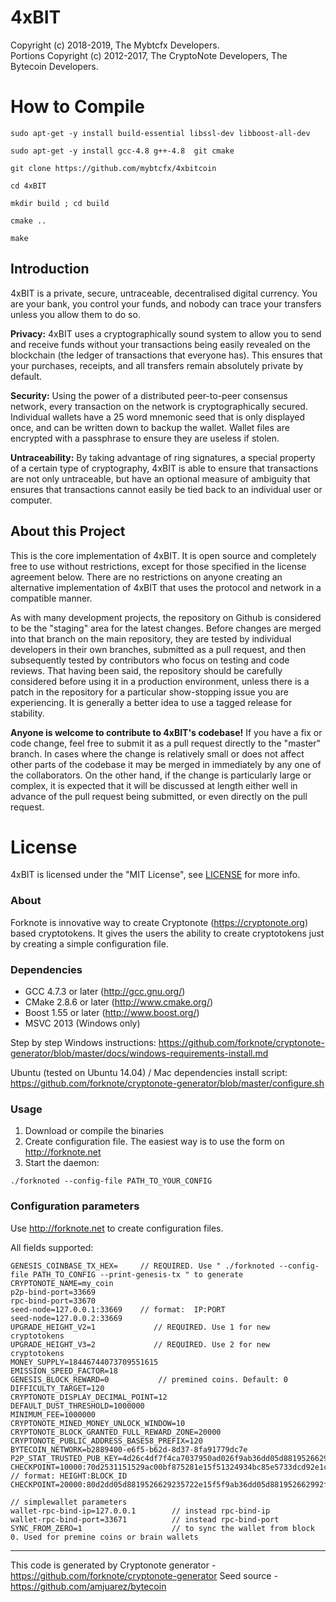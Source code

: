 # 4xBIT

Copyright (c) 2018-2019, The Mybtcfx Developers.   
Portions Copyright (c) 2012-2017, The CryptoNote Developers, The Bytecoin Developers.




# How to Compile

```sudo apt-get -y install build-essential libssl-dev libboost-all-dev```

```sudo apt-get -y install gcc-4.8 g++-4.8  git cmake```

```git clone https://github.com/mybtcfx/4xbitcoin```

```cd 4xBIT```

```mkdir build ; cd build```

```cmake ..```

```make```




## Introduction

4xBIT is a private, secure, untraceable, decentralised digital currency. You are your bank, you control your funds, and nobody can trace your transfers unless you allow them to do so.

**Privacy:** 4xBIT uses a cryptographically sound system to allow you to send and receive funds without your transactions being easily revealed on the blockchain (the ledger of transactions that everyone has). This ensures that your purchases, receipts, and all transfers remain absolutely private by default.

**Security:** Using the power of a distributed peer-to-peer consensus network, every transaction on the network is cryptographically secured. Individual wallets have a 25 word mnemonic seed that is only displayed once, and can be written down to backup the wallet. Wallet files are encrypted with a passphrase to ensure they are useless if stolen.

**Untraceability:** By taking advantage of ring signatures, a special property of a certain type of cryptography, 4xBIT is able to ensure that transactions are not only untraceable, but have an optional measure of ambiguity that ensures that transactions cannot easily be tied back to an individual user or computer.

## About this Project

This is the core implementation of 4xBIT. It is open source and completely free to use without restrictions, except for those specified in the license agreement below. There are no restrictions on anyone creating an alternative implementation of 4xBIT that uses the protocol and network in a compatible manner.

As with many development projects, the repository on Github is considered to be the "staging" area for the latest changes. Before changes are merged into that branch on the main repository, they are tested by individual developers in their own branches, submitted as a pull request, and then subsequently tested by contributors who focus on testing and code reviews. That having been said, the repository should be carefully considered before using it in a production environment, unless there is a patch in the repository for a particular show-stopping issue you are experiencing. It is generally a better idea to use a tagged release for stability.

**Anyone is welcome to contribute to 4xBIT's codebase!** If you have a fix or code change, feel free to submit it as a pull request directly to the "master" branch. In cases where the change is relatively small or does not affect other parts of the codebase it may be merged in immediately by any one of the collaborators. On the other hand, if the change is particularly large or complex, it is expected that it will be discussed at length either well in advance of the pull request being submitted, or even directly on the pull request.

# License

4xBIT is licensed under the "MIT License", see [LICENSE](LICENSE) for more info.
### About
Forknote is innovative way to create Cryptonote (https://cryptonote.org) based cryptotokens. It gives the users the ability to create cryptotokens just by creating a simple configuration file.

### Dependencies
* GCC 4.7.3 or later     (http://gcc.gnu.org/)
* CMake 2.8.6 or later   (http://www.cmake.org/)
* Boost 1.55 or later    (http://www.boost.org/)
* MSVC 2013 (Windows only)

Step by step Windows instructions:
https://github.com/forknote/cryptonote-generator/blob/master/docs/windows-requirements-install.md

Ubuntu (tested on Ubuntu 14.04) / Mac dependencies install script:
https://github.com/forknote/cryptonote-generator/blob/master/configure.sh


### Usage
1. Download or compile the binaries
2. Create configuration file. The easiest way is to use the form on http://forknote.net
3. Start the daemon:
```
./forknoted --config-file PATH_TO_YOUR_CONFIG
```

### Configuration parameters
Use http://forknote.net to create configuration files.

All fields supported:
```
GENESIS_COINBASE_TX_HEX=     // REQUIRED. Use " ./forknoted --config-file PATH_TO_CONFIG --print-genesis-tx " to generate 
CRYPTONOTE_NAME=my_coin
p2p-bind-port=33669
rpc-bind-port=33670
seed-node=127.0.0.1:33669    // format:  IP:PORT
seed-node=127.0.0.2:33669    
UPGRADE_HEIGHT_V2=1             // REQUIRED. Use 1 for new cryptotokens
UPGRADE_HEIGHT_V3=2             // REQUIRED. Use 2 for new cryptotokens
MONEY_SUPPLY=18446744073709551615
EMISSION_SPEED_FACTOR=18
GENESIS_BLOCK_REWARD=0           // premined coins. Default: 0
DIFFICULTY_TARGET=120
CRYPTONOTE_DISPLAY_DECIMAL_POINT=12
DEFAULT_DUST_THRESHOLD=1000000
MINIMUM_FEE=1000000
CRYPTONOTE_MINED_MONEY_UNLOCK_WINDOW=10
CRYPTONOTE_BLOCK_GRANTED_FULL_REWARD_ZONE=20000
CRYPTONOTE_PUBLIC_ADDRESS_BASE58_PREFIX=120
BYTECOIN_NETWORK=b2889400-e6f5-b62d-8d37-8fa91779dc7e
P2P_STAT_TRUSTED_PUB_KEY=4d26c4df7f4ca7037950ad026f9ab36dd05d881952662992f2e4dcfcafbe57eb
CHECKPOINT=10000:70d2531151529ac00bf875281e15f51324934bc85e5733dcd92e1ccb1a665ff8   // format: HEIGHT:BLOCK_ID
CHECKPOINT=20000:80d2dd05d8819526629235722e15f5f9ab36dd05d881952662992f2e4dcfcafb

// simplewallet parameters
wallet-rpc-bind-ip=127.0.0.1        // instead rpc-bind-ip
wallet-rpc-bind-port=33671          // instead rpc-bind-port
SYNC_FROM_ZERO=1                    // to sync the wallet from block 0. Used for premine coins or brain wallets
```

---
This code is generated by Cryptonote generator - https://github.com/forknote/cryptonote-generator
Seed source - https://github.com/amjuarez/bytecoin